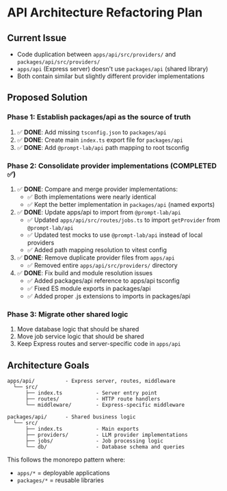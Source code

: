 # API Architecture Refactoring Plan

## Current Issue
- Code duplication between `apps/api/src/providers/` and `packages/api/src/providers/`
- `apps/api` (Express server) doesn't use `packages/api` (shared library)
- Both contain similar but slightly different provider implementations

## Proposed Solution

### Phase 1: Establish packages/api as the source of truth
1. ✅ **DONE**: Add missing `tsconfig.json` to `packages/api`
2. ✅ **DONE**: Create main `index.ts` export file for `packages/api`
3. ✅ **DONE**: Add `@prompt-lab/api` path mapping to root tsconfig

### Phase 2: Consolidate provider implementations (COMPLETED ✅)
1. ✅ **DONE**: Compare and merge provider implementations:
   - ✅ Both implementations were nearly identical 
   - ✅ Kept the better implementation in `packages/api` (named exports)
2. ✅ **DONE**: Update apps/api to import from `@prompt-lab/api`
   - ✅ Updated `apps/api/src/routes/jobs.ts` to import `getProvider` from `@prompt-lab/api`
   - ✅ Updated test mocks to use `@prompt-lab/api` instead of local providers
   - ✅ Added path mapping resolution to vitest config
3. ✅ **DONE**: Remove duplicate provider files from `apps/api`
   - ✅ Removed entire `apps/api/src/providers/` directory
4. ✅ **DONE**: Fix build and module resolution issues
   - ✅ Added packages/api reference to apps/api tsconfig
   - ✅ Fixed ES module exports in packages/api
   - ✅ Added proper .js extensions to imports in packages/api

### Phase 3: Migrate other shared logic
1. Move database logic that should be shared
2. Move job service logic that should be shared  
3. Keep Express routes and server-specific code in `apps/api`

## Architecture Goals
```
apps/api/          - Express server, routes, middleware
  └── src/
      ├── index.ts           - Server entry point  
      ├── routes/            - HTTP route handlers
      └── middleware/        - Express-specific middleware

packages/api/      - Shared business logic
  └── src/
      ├── index.ts           - Main exports
      ├── providers/         - LLM provider implementations
      ├── jobs/              - Job processing logic
      └── db/                - Database schema and queries
```

This follows the monorepo pattern where:
- `apps/*` = deployable applications
- `packages/*` = reusable libraries
